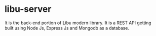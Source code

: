 # libu-server
It is the back-end portion of Libu modern library. It is a REST API getting built using Node Js, Express Js and Mongodb as a  database. 
